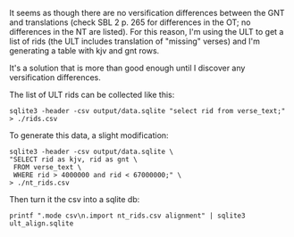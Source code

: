 It seems as though there are no versification differences between the GNT and translations (check SBL 2 p. 265 for differences in the OT; no differences in the NT are listed). For this reason, I'm using the ULT to get a list of rids (the ULT includes translation of "missing" verses) and I'm generating a table with kjv and gnt rows.

It's a solution that is more than good enough until I discover any versification differences.

The list of ULT rids can be collected like this:

```
sqlite3 -header -csv output/data.sqlite "select rid from verse_text;" > ./rids.csv
```

To generate this data, a slight modification:

```
sqlite3 -header -csv output/data.sqlite \
"SELECT rid as kjv, rid as gnt \
 FROM verse_text \
 WHERE rid > 4000000 and rid < 67000000;" \
> ./nt_rids.csv
```

Then turn it the csv into a sqlite db:

```
printf ".mode csv\n.import nt_rids.csv alignment" | sqlite3 ult_align.sqlite
```